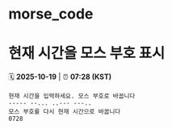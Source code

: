 # morse_code
# 현재 시간을 모스 부호 표시
<!-- MORSE_TIME_START -->
🗓️ **2025-10-19** | ⏰ **07:28 (KST)**

```
현재 시간을 입력하세요. 모스 부호로 바꿉니다
----- --... ..--- ---..
모스 부호를 다시 현재 시간으로 바꿉니다
0728
```
<!-- MORSE_TIME_END -->
